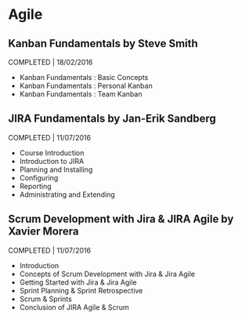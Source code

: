 # Agile

## Kanban Fundamentals by Steve Smith
COMPLETED | 18/02/2016

- Kanban Fundamentals : Basic Concepts
- Kanban Fundamentals : Personal Kanban
- Kanban Fundamentals : Team Kanban

## JIRA Fundamentals by Jan-Erik Sandberg
COMPLETED | 11/07/2016

- Course Introduction
- Introduction to JIRA
- Planning and Installing
- Configuring
- Reporting
- Administrating and Extending

## Scrum Development with Jira & JIRA Agile by Xavier Morera
COMPLETED | 11/07/2016
- Introduction
- Concepts of Scrum Development with Jira & Jira Agile
- Getting Started with Jira & Jira Agile
- Sprint Planning & Sprint Retrospective
- Scrum & Sprints
- Conclusion of JIRA Agile & Scrum
